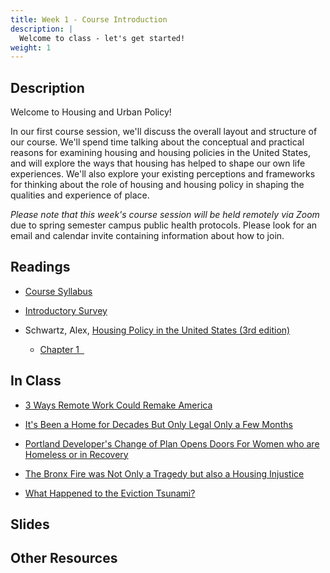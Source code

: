 ```yaml
---
title: Week 1 - Course Introduction
description: |
  Welcome to class - let's get started!
weight: 1
---
```


## Description

Welcome to Housing and Urban Policy! 

In our first course session, we'll discuss the overall layout and structure of our course. We'll spend time talking about the conceptual and practical reasons for examining housing and housing policies in the United States, and will explore the ways that housing has helped to shape our own life experiences. We'll also explore your existing perceptions and frameworks for thinking about the role of housing and housing policy in shaping the qualities and experience of place.

*Please note that this week's course session will be held remotely via Zoom* due to spring semester campus public health protocols. Please look for an email and calendar invite containing information about how to join.

## Readings

* [Course Syllabus](/syllabus)

* [Introductory Survey](https://forms.illinois.edu/sec/1725614233)

* Schwartz, Alex, [Housing Policy in the United States (3rd edition)](https://www.routledge.com/Housing-Policy-in-the-United-States/Schwartz/p/book/9780367563912) 

  - [Chapter 1 &nbsp;<i class="fas fa-cloud-download-alt"></i>](https://uofi.box.com/s/4l81c33xl27swhmz5d1ixp78c4pznbz9)

## In Class

* [3 Ways Remote Work Could Remake America](https://www.vox.com/22839563/remote-work-climate-change-house-prices-cities)

* [It's Been a Home for Decades But Only Legal Only a Few Months](https://www.nytimes.com/2021/12/18/business/economy/california-housing.html)

* [Portland Developer's Change of Plan Opens Doors For Women who are Homeless or in Recovery](https://www.pressherald.com/2022/01/10/portland-developer-creates-housing-for-women-who-are-in-recovery-or-homeless/)

* [The Bronx Fire was Not Only a Tragedy but also a Housing Injustice](https://theintercept.com/2022/01/11/bronx-fire-housing-justice-eric-adams-kathy-hochul/)

* [What Happened to the Eviction Tsunami?](https://fivethirtyeight.com/features/what-happened-to-the-eviction-tsunami/)

## Slides
## Other Resources